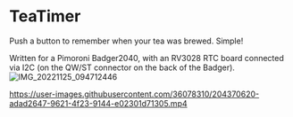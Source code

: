 # TeaTimer
Push a button to remember when your tea was brewed. Simple!

Written for a Pimoroni Badger2040, with an RV3028 RTC board connected via I2C (on the QW/ST connector on the back of the Badger). 
![IMG_20221125_094712446](https://user-images.githubusercontent.com/36078310/204370054-b2c5aee0-eca0-45fe-9e20-a11258089a26.jpg)


https://user-images.githubusercontent.com/36078310/204370620-adad2647-9621-4f23-9144-e02301d71305.mp4

